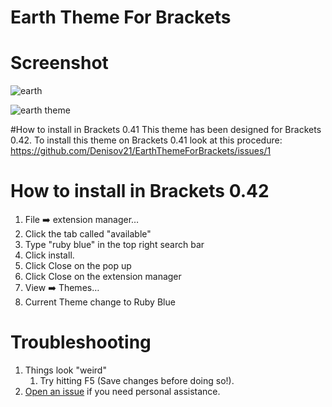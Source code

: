 Earth Theme For Brackets
=====================

# Screenshot
![earth](https://github.com/Denisov21/EarthThemeForBrackets/raw/master/screenshot.png)

![earth theme](https://github.com/Denisov21/EarthThemeForBrackets/raw/master/screenshot1.png)

#How to install in Brackets 0.41
This theme has been designed for Brackets 0.42. To install this theme on Brackets 0.41 look at this procedure: https://github.com/Denisov21/EarthThemeForBrackets/issues/1

How to install in Brackets 0.42
==========================

1. File :arrow_right: extension manager…
2. Click the tab called "available"
3. Type "ruby blue" in the top right search bar
4. Click install.
5. Click Close on the pop up
6. Click Close on the extension manager
7. View :arrow_right: Themes…
8. Current Theme change to Ruby Blue

Troubleshooting
==========================
1. Things look "weird"
	1. Try hitting F5 (Save changes before doing so!).
1. [Open an issue](https://github.com/Brackets-Themes/RubyBlue/issues) if you need personal assistance.
